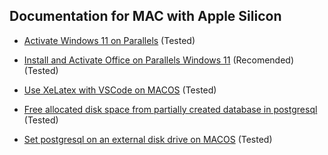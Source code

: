## Documentation for MAC with Apple Silicon 

- [Activate Windows 11 on Parallels](Activate-Windows-on-Parallels.md) (Tested)

- [Install and Activate Office on Parallels Windows 11](Install-and-Activate-Office-on-Parallels-Windows.md) (Recomended) (Tested)

- [Use XeLatex with VSCode on MACOS](Use-XeLatex-with-VSCode.md) (Tested)

- [Free allocated disk space from partially created database in postgresql](Free-allocated-disk-space-from-partially-created-database-in-postgresql.md) (Tested)

- [Set postgresql on an external disk drive on MACOS](Set-postgresql-on-an-external-disk-drive-on-MACOS.md) (Tested)